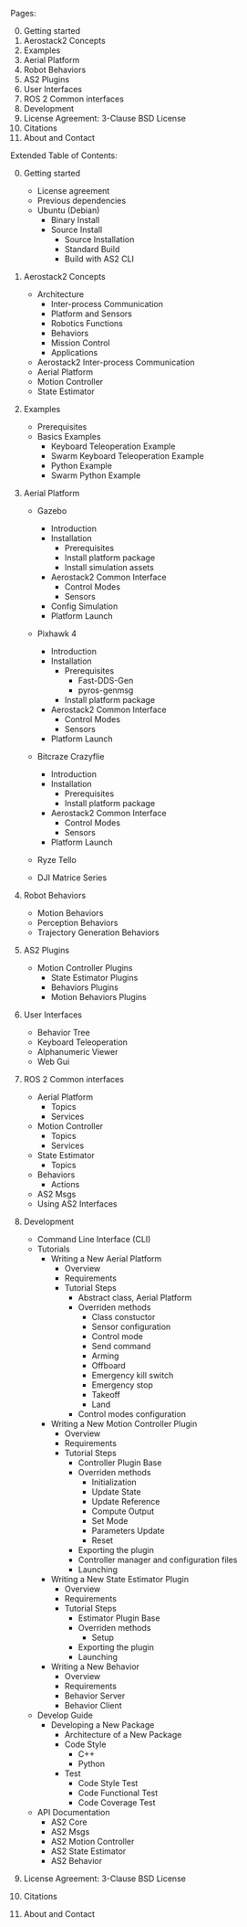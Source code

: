 Pages:

00. Getting started
01. Aerostack2 Concepts
02. Examples
03. Aerial Platform
04. Robot Behaviors
05. AS2 Plugins
06. User Interfaces
07. ROS 2 Common interfaces
08. Development
09. License Agreement: 3-Clause BSD License
10. Citations
11. About and Contact 


Extended Table of Contents:

00. Getting started
    - License agreement
    - Previous dependencies
    - Ubuntu (Debian)
        - Binary Install
        - Source Install
            - Source Installation
            - Standard Build
            - Build with AS2 CLI
01. Aerostack2 Concepts
    - Architecture
        - Inter-process Communication
        - Platform and Sensors
        - Robotics Functions
        - Behaviors
        - Mission Control
        - Applications
    - Aerostack2 Inter-process Communication
    - Aerial Platform
    - Motion Controller
    - State Estimator
02. Examples
    - Prerequisites
    - Basics Examples
        - Keyboard Teleoperation Example
        - Swarm Keyboard Teleoperation Example
        - Python Example
        - Swarm Python Example
03. Aerial Platform
    - Gazebo
        - Introduction
        - Installation
            - Prerequisites
            - Install platform package
            - Install simulation assets
        - Aerostack2 Common Interface
            - Control Modes
            - Sensors
        - Config Simulation
        - Platform Launch
    - Pixhawk 4
        - Introduction
        - Installation
            - Prerequisites
                - Fast-DDS-Gen
                - pyros-genmsg
            - Install platform package
        - Aerostack2 Common Interface
            - Control Modes
            - Sensors
        - Platform Launch

    - Bitcraze Crazyflie
        - Introduction
        - Installation
            - Prerequisites
            - Install platform package
        - Aerostack2 Common Interface
            - Control Modes
            - Sensors
        - Platform Launch
    - Ryze Tello
    - DJI Matrice Series
04. Robot Behaviors
    - Motion Behaviors
    - Perception Behaviors
    - Trajectory Generation Behaviors
05. AS2 Plugins
    - Motion Controller Plugins
        - State Estimator Plugins
        - Behaviors Plugins
        - Motion Behaviors Plugins
06. User Interfaces
    - Behavior Tree
    - Keyboard Teleoperation
    - Alphanumeric Viewer
    - Web Gui
07. ROS 2 Common interfaces
    - Aerial Platform
        - Topics
        - Services
    - Motion Controller
        - Topics
        - Services
    - State Estimator
        - Topics
    - Behaviors
        - Actions
    - AS2 Msgs
    - Using AS2 Interfaces
08. Development
    - Command Line Interface (CLI)
    - Tutorials
        - Writing a New Aerial Platform
            - Overview
            - Requirements
            - Tutorial Steps
                - Abstract class, Aerial Platform
                - Overriden methods
                    - Class constuctor
                    - Sensor configuration
                    - Control mode
                    - Send command
                    - Arming
                    - Offboard
                    - Emergency kill switch
                    - Emergency stop
                    - Takeoff
                    - Land
                - Control modes configuration
        - Writing a New Motion Controller Plugin
            - Overview
            - Requirements
            - Tutorial Steps
                - Controller Plugin Base
                - Overriden methods
                    - Initialization
                    - Update State
                    - Update Reference
                    - Compute Output
                    - Set Mode
                    - Parameters Update
                    - Reset
                - Exporting the plugin
                - Controller manager and configuration files
                - Launching
        - Writing a New State Estimator Plugin
            - Overview
            - Requirements
            - Tutorial Steps
                - Estimator Plugin Base
                - Overriden methods
                    - Setup
                - Exporting the plugin
                - Launching
        - Writing a New Behavior
            - Overview
            - Requirements
            - Behavior Server
            - Behavior Client
    - Develop Guide
        - Developing a New Package
            - Architecture of a New Package
            - Code Style
                - C++
                - Python
            - Test
                - Code Style Test
                - Code Functional Test
                - Code Coverage Test
    - API Documentation
        - AS2 Core
        - AS2 Msgs
        - AS2 Motion Controller
        - AS2 State Estimator
        - AS2 Behavior

09. License Agreement: 3-Clause BSD License
10. Citations
11. About and Contact
